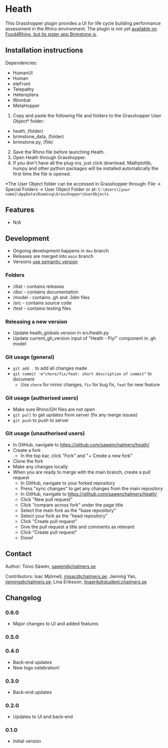 # Heath

This Grasshopper plugin provides a UI for life cycle building performance assessment in the Rhino environment. The plugin is not yet [available on Food4Rhino, but its sister app Brimstone is](https://www.food4rhino.com/en/app/brimstone?lang=en).

## Installation instructions
Dependencies:
- HumanUI
- Human
- eleFront
- Telepathy
- Heteroptera
- Wombat
- MetaHopper
 
1. Copy and paste the following file and folders to the Grasshopper User Object* folder:
- heath, (folder)
- brimstone_data, (folder)
- brimstone.py, (file)
2. Save the Rhino file before launching Heath.
3. Open Heath through Grasshopper. 
4. If you don't have all the plug-ins, just click download. Mathplotlib, numpy and other python packages will be installed automatically the first time the file is opened.

*The User Object folder can be accessed in Grasshopper through:
File -> Special Folders -> User Object Folder
or at: `C:\Users\[your name]\AppData\Roaming\Grasshopper\UserObjects`

## Features
* N/A

## Development
* Ongoing development happens in `dev` branch
* Releases are merged into `main` branch
* Versions [use semantic version](semver.org)

### Folders
* /dist - contains releases
* /doc - contains documentation
* /model - contains .gh and .3dm files
* /src - contains source code
* /test - contains testing files

### Releasing a new version
* Update heath_globals.version in src/heath.py
* Update current_gh_version input of "Heath - Fly!" component in .gh model

### Git usage (general)
* `git add .` to add all changes made
* `git commit -m"chore/fix/feat: short description of commit"` to document
    * Use `chore` for minor changes, `fix` for bug fix, `feat` for new feature

### Git usage (authorised users)

* Make sure Rhino/GH files are not open
* `git pull` to get updates from server (fix any merge issues)
* `git push` to push to server

### Git usage (unauthorised users)

* In GitHub, navigate to https://github.com/sawenchalmers/heath/
* Create a fork
    * In the top bar, click "Fork" and "+ Create a new fork"
* Clone the fork
* Make any changes locally
* When you are ready to merge with the main branch, create a pull request
    * In GitHub, navigate to your forked repository
    * Press "sync changes" to get any changes from the main repository
    * In GitHub, navigate to https://github.com/sawenchalmers/heath/
    * Click "New pull request"
    * Click "compare across fork" under the page title
    * Select the main fork as the "base repository"
    * Select your fork as the "head repository"
    * Click "Create pull request"
    * Give the pull request a title and comments as relevant
    * Click "Create pull request"
    * Done!

## Contact

Author: Toivo Säwén, sawen@chalmers.se

Contributors: Isac Mjörnell, misac@chalmers.se; Jieming Yan, jieming@chalmers.se; Lina Eriksson, linaerik@student.chalmers.se

## Changelog

### 0.6.0
* Major changes to UI and added features

### 0.5.0

### 0.4.0

* Back-end updates
* New logo celebration!

### 0.3.0

* Back-end updates

### 0.2.0

* Updates to UI and back-end

### 0.1.0

* Initial version
